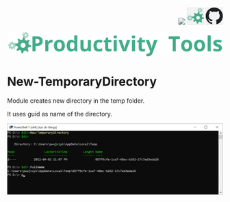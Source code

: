 <!--Category:powershell--> 
 <p align="right">
     <a href="https://www.powershellgallery.com/packages/ProductivityTools.NewTemporaryDirectory"><img src="Images/Header/Powershell_border_40px.png" /></a>
    <a href="http://productivitytools.tech/new-temporarydirectory/"><img src="Images/Header/ProductivityTools_green_40px_2.png" /><a> 
    <a href="https://github.com/pwujczyk/ProductivityTools.NewTemporaryDirectory"><img src="Images/Header/Github_border_40px.png" /></a>
</p>
<p align="center">
    <a href="http://http://productivitytools.tech/">
        <img src="Images/Header/LogoTitle_green_500px.png" />
    </a>
</p>


# New-TemporaryDirectory

Module creates new directory in the temp folder.
<!--more-->

It uses guid as name of the directory.

![Directory](Images/Directory.png)
